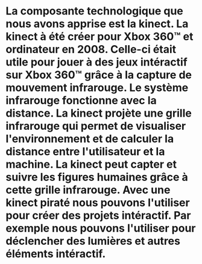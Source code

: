 # La composante technologique que nous avons apprise est la kinect. La kinect à été créer pour Xbox 360™ et ordinateur en 2008. Celle-ci était utile pour jouer à des jeux intéractif sur Xbox 360™ grâce à la capture de mouvement infrarouge. Le système infrarouge fonctionne avec la distance. La kinect projète une grille infrarouge qui permet de visualiser l'environnement et de calculer la distance entre l'utilisateur et la machine. La kinect peut capter et suivre les figures humaines grâce à cette grille infrarouge. Avec une kinect piraté nous pouvons l'utiliser pour créer des projets intéractif. Par exemple nous pouvons l'utiliser pour déclencher des lumières et autres éléments intéractif.


